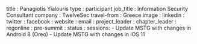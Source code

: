 title           : Panagiotis Yialouris
type            : participant
job_title       : Information Security Consultant
company         : TwelveSec
travel-from     : Greece
image           : 
linkedin        : 
twitter         : 
facebook        : 
website         :
email           : 
project_leader  :
chapter_leader  :
regonline       :
pre-summit      :
status          : 
sessions:
    - Update MSTG with changes in Android 8 (Oreo)
    - Update MSTG with changes in iOS 11
